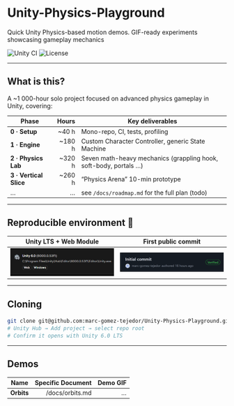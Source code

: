 # Unity-Physics-Playground
Quick Unity Physics-based motion demos. GIF-ready experiments showcasing gameplay mechanics

![Unity CI](https://github.com/marc-gomez-tejedor/Unity-Physics-Playground/actions/workflows/Build.yml/badge.svg) ![License](https://img.shields.io/badge/license-MIT-blue)

---

## What is this?
A ~1 000-hour solo project focused on advanced physics gameplay in Unity, covering:

| Phase | Hours | Key deliverables |
|-------|------:|------------------|
| **0 · Setup** | ~40 h | Mono-repo, CI, tests, profiling |
| **1 · Engine** | ~180 h | Custom Character Controller, generic State Machine |
| **2 · Physics Lab** | ~320 h | Seven math-heavy mechanics (grappling hook, soft-body, portals …) |
| **3 · Vertical Slice** | ~260 h | “Physics Arena” 10-min prototype |
| … | … | see `/docs/roadmap.md` for the full plan (todo)|

---

## Reproducible environment  🚀

| Unity LTS + Web Module | First public commit |
|------------------------|---------------------|
| <img src="Docs/Img/Unity-6.0-LTS-install.PNG" width="420" alt="Unity 6 LTS + WebGL"> | <img src="Docs/Img/github-first-commit.PNG" width="420" alt="Initial commit"> |

---

## Cloning

```bash
git clone git@github.com:marc-gomez-tejedor/Unity-Physics-Playground.git
# Unity Hub → Add project → select repo root
# Confirm it opens with Unity 6.0 LTS
```

---

## Demos

| Name | Specific Document | Demo GIF |
|------|------:|------:|
| **Orbits** | /docs/orbits.md | … |


